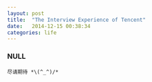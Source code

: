 ```yaml
---
layout: post
title:  "The Interview Experience of Tencent"
date:   2014-12-15 00:38:34
categories: life
---
```

### NULL

```
尽请期待 *\(^_^)/*
```

